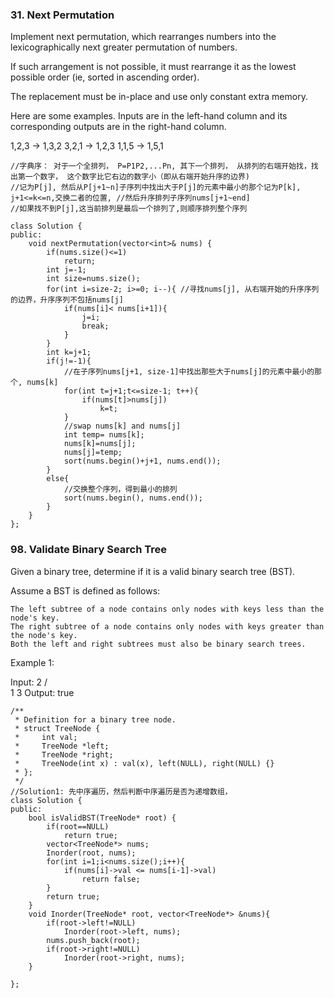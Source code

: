 ### 31. Next Permutation
Implement next permutation, which rearranges numbers into the lexicographically next greater permutation of numbers.

If such arrangement is not possible, it must rearrange it as the lowest possible order (ie, sorted in ascending order).

The replacement must be in-place and use only constant extra memory.

Here are some examples. Inputs are in the left-hand column and its corresponding outputs are in the right-hand column.

1,2,3 → 1,3,2
3,2,1 → 1,2,3
1,1,5 → 1,5,1
```
//字典序： 对于一个全排列， P=P1P2,...Pn, 其下一个排列， 从排列的右端开始找，找出第一个数字， 这个数字比它右边的数字小（即从右端开始升序的边界)
//记为P[j], 然后从P[j+1~n]子序列中找出大于P[j]的元素中最小的那个记为P[k], j+1<=k<=n,交换二者的位置, //然后升序排列子序列nums[j+1~end]
//如果找不到P[j],这当前排列是最后一个排列了,则顺序排列整个序列

class Solution {
public:
    void nextPermutation(vector<int>& nums) {
        if(nums.size()<=1)
            return;
        int j=-1;
        int size=nums.size();
        for(int i=size-2; i>=0; i--){ //寻找nums[j], 从右端开始的升序序列的边界，升序序列不包括nums[j]
            if(nums[i]< nums[i+1]){
                j=i;
                break;
            }
        }
        int k=j+1;
        if(j!=-1){
            //在子序列nums[j+1, size-1]中找出那些大于nums[j]的元素中最小的那个, nums[k]  
            for(int t=j+1;t<=size-1; t++){
                if(nums[t]>nums[j])
                    k=t;            
            }
            //swap nums[k] and nums[j]
            int temp= nums[k];
            nums[k]=nums[j];
            nums[j]=temp;
            sort(nums.begin()+j+1, nums.end());
        }
        else{
            //交换整个序列，得到最小的排列
            sort(nums.begin(), nums.end());
        }
    }
};

```
### 98. Validate Binary Search Tree
Given a binary tree, determine if it is a valid binary search tree (BST).

Assume a BST is defined as follows:

    The left subtree of a node contains only nodes with keys less than the node's key.
    The right subtree of a node contains only nodes with keys greater than the node's key.
    Both the left and right subtrees must also be binary search trees.

Example 1:

Input:
    2
   / \
  1   3
Output: true
```
/**
 * Definition for a binary tree node.
 * struct TreeNode {
 *     int val;
 *     TreeNode *left;
 *     TreeNode *right;
 *     TreeNode(int x) : val(x), left(NULL), right(NULL) {}
 * };
 */
//Solution1: 先中序遍历，然后判断中序遍历是否为递增数组，
class Solution {
public:
    bool isValidBST(TreeNode* root) {
        if(root==NULL)
            return true;
        vector<TreeNode*> nums;
        Inorder(root, nums);
        for(int i=1;i<nums.size();i++){
            if(nums[i]->val <= nums[i-1]->val)
                return false;
        }
        return true;
    }
    void Inorder(TreeNode* root, vector<TreeNode*> &nums){
        if(root->left!=NULL)
            Inorder(root->left, nums);
        nums.push_back(root);
        if(root->right!=NULL)
            Inorder(root->right, nums);
    }
    
};
```
